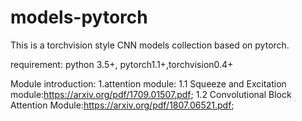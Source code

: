 # models-pytorch
This is a torchvision style CNN models collection based on pytorch.

requirement: python 3.5+, pytorch1.1+,torchvision0.4+

Module introduction:
1.attention module:
1.1 Squeeze and Excitation  module:https://arxiv.org/pdf/1709.01507.pdf;
1.2 Convolutional Block Attention Module:https://arxiv.org/pdf/1807.06521.pdf;
